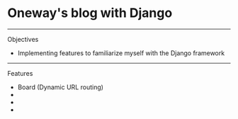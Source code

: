 # Oneway's blog with Django

***
Objectives
- Implementing features to familiarize myself with the Django framework
***
Features
 - Board (Dynamic URL routing)
 - 
 - 
 -
